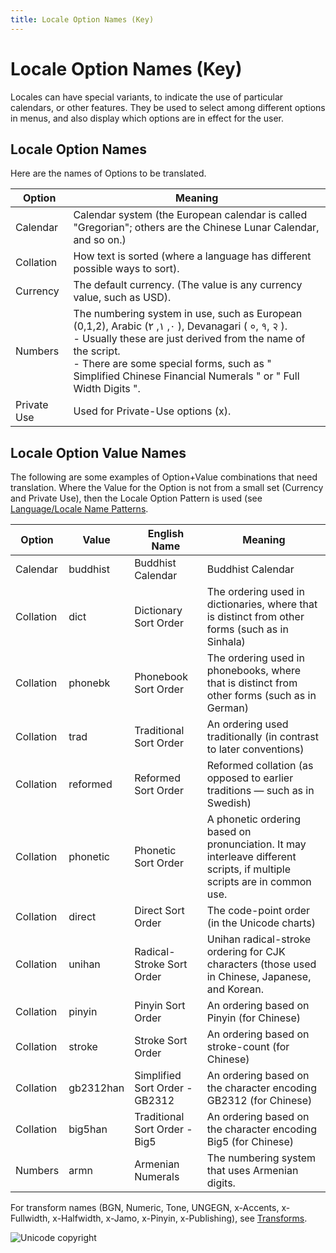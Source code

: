 ```yaml
---
title: Locale Option Names (Key)
---
```


# Locale Option Names (Key)

Locales can have special variants, to indicate the use of particular calendars, or other features. They be used to select among different options in menus, and also display which options are in effect for the user. 

## Locale Option Names

Here are the names of Options to be translated.

| Option | Meaning   |
|---|---|
| Calendar | Calendar system (the European calendar is called "Gregorian"; others are the Chinese Lunar Calendar, and so on.) |
| Collation | How text is sorted (where a language has different possible ways to sort). |
| Currency | The default currency. (The value is any currency value, such as USD). |
| Numbers | The numbering system in use, such as European (0,1,2), Arabic (٠, ١, ٢ ), Devanagari ( ०,  १,  २ ). <br /> - Usually these are just derived from the name of the script.<br /> - There are some special forms, such as " Simplified Chinese Financial Numerals " or " Full Width Digits ". |
| Private Use | Used for Private-Use options (x). |

## Locale Option Value Names

The following are some examples of Option+Value combinations that need translation. Where the Value for the Option is not from a small set (Currency and Private Use), then the Locale Option Pattern is used (see [Language/Locale Name Patterns](https://cldr.unicode.org/translation/displaynames/languagelocale-name-patterns).

| Option | Value | English Name | Meaning |
|---|---|---|---|
| Calendar | buddhist | Buddhist Calendar | Buddhist Calendar  |
| Collation | dict | Dictionary Sort Order | The ordering used in dictionaries, where that is distinct from other forms (such as in Sinhala) |
| Collation | phonebk | Phonebook Sort Order | The ordering used in phonebooks, where that is distinct from other forms (such as in German) |
| Collation  | trad | Traditional Sort Order | An ordering used traditionally (in contrast to later conventions) |
| Collation | reformed   | Reformed Sort Order  | Reformed collation (as opposed to earlier traditions — such as in Swedish) |
| Collation | phonetic   | Phonetic Sort Order  | A phonetic ordering based on pronunciation. It may interleave different scripts, if multiple scripts are in common use. |
| Collation  | direct | Direct Sort Order | The code-point order (in the Unicode charts) |
| Collation | unihan   | Radical-Stroke Sort Order | Unihan radical-stroke ordering for CJK characters (those used in Chinese, Japanese, and Korean. |
| Collation  | pinyin | Pinyin Sort Order | An ordering based on Pinyin (for Chinese) |
| Collation  | stroke | Stroke Sort Order | An ordering based on stroke-count (for Chinese) |
| Collation  | gb2312han | Simplified Sort Order - GB2312 | An ordering based on the character encoding GB2312 (for Chinese) |
| Collation  | big5han | Traditional Sort Order - Big5 | An ordering based on the character encoding Big5 (for Chinese)  |
| Numbers | armn | Armenian Numerals | The numbering system that uses Armenian digits. |

For transform names (BGN, Numeric, Tone, UNGEGN, x-Accents, x-Fullwidth, x-Halfwidth, x-Jamo, x-Pinyin, x-Publishing), see [Transforms](https://cldr.unicode.org/translation/transforms).


![Unicode copyright](https://www.unicode.org/img/hb_notice.gif)